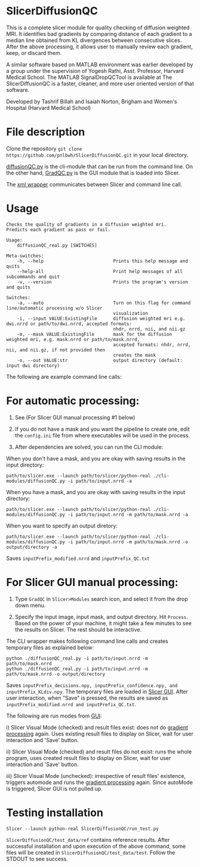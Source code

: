 # SlicerDiffusionQC


This is a complete slicer module for quality checking of diffusion weighted MRI. It
identifies bad gradients by comparing distance of each gradient to a median line obtained from
KL divergences between consecutive slices. After the above processing, it allows user to manually
review each gradient, keep, or discard them.

A similar software based on MATLAB environment was earlier developed by a group
under the supervision of Yogesh Rathi, Asst. Professor, Harvard Medical School.
The MATLAB SignalDropQCTool is available at [](https://github.com/pnlbwh/SignalDropQCTool)
The SlicerDiffusionQC is a faster, cleaner, and more user oriented version of that software.

Developed by Tashrif Billah and Isaiah Norton, Brigham and Women's Hospital (Harvard Medical School)



# File description

Clone the repository `git clone https://github.com/pnlbwh/SlicerDiffusionQC.git` in your local directory.


[diffusionQC.py](cli-modules/diffusionQC/diffusionQC.py) is the cli-module that can be run from the command line. On the other hand, [GradQC.py](GradQC/GradQC.py) is the GUI module that is loaded into Slicer.


The [xml wrapper](diffusionQC/diffusionQC.xml) communicates between Slicer and command line call.

# Usage


```
Checks the quality of gradients in a diffusion weighted mri.
Predicts each gradient as pass or fail.

Usage:
    diffusionQC_real.py [SWITCHES]

Meta-switches:
    -h, --help                          Prints this help message and quits
    --help-all                          Print help messages of all subcommands and quit
    -v, --version                       Prints the program's version and quits

Switches:
    -a, --auto                          Turn on this flag for command line/automatic processing w/o Slicer
                                        visualization
    -i, --input VALUE:ExistingFile      diffusion weighted mri e.g. dwi.nrrd or path/to/dwi.nrrd, accepted formats:
                                        nhdr, nrrd, nii, and nii.gz
    -m, --mask VALUE:ExistingFile       mask for the diffusion weighted mri, e.g. mask.nrrd or path/to/mask.nrrd,
                                        accepted formats: nhdr, nrrd, nii, and nii.gz, if not provided then
                                        creates the mask
    -o, --out VALUE:str                 output directory (default: input dwi directory)

```

The following are example command line calls:

# For automatic processing:

1. See (For Slicer GUI manual processing #1 below)


2. If you do not have a mask and you want the pipeline to create one, edit the `config.ini` file from where executables will be used in the process.


3. After dependencies are solved, you can run the CLI module:

When you don't have a mask, and you are okay with saving results in the input directory:

`path/to/slicer.exe --launch path/to/slicer/python-real ./cli-modules/diffusionQC.py -i path/to/input.nrrd -a`


When you have a mask, and you are okay with saving results in the input directory:

`path/to/slicer.exe --launch path/to/slicer/python-real ./cli-modules/diffusionQC.py -i path/to/input.nrrd -m path/to/mask.nrrd -a`


When you want to specify an output diretory:

`path/to/slicer.exe --launch path/to/slicer/python-real ./cli-modules/diffusionQC.py -i path/to/input.nrrd -m path/to/mask.nrrd -o output/directory -a`

Saves `inputPrefix_modified.nrrd` and `inputPrefix_QC.txt`

# For Slicer GUI manual processing:

1. Type `GradQC` in `Slicer>Modules` search icon, and select it from the drop down menu.


2. Specify the input image, input mask, and output directory. Hit `Process`. Based on the power of your machine, it might take a few minutes to see the results on Slicer. The rest should be interactive.


The CLI wrapper makes following command line calls and creates temporary files as explained below:

```
python ./diffusionQC_real.py -i path/to/input.nrrd -m path/to/mask.nrrd
python ./diffusionQC_real.py -i path/to/input.nrrd -m path/to/mask.nrrd -o output/directory

```

Saves `inputPrefix_decisions.npy, inputPrefix_confidence.npy, and inputPrefix_KLdiv.npy`. The temporary files are loaded in
[Slicer GUI](GradQC). After user interaction, when "Save"
is pressed, the results are saved as `inputPrefix_modified.nrrd and inputPrefix_QC.txt`.

The following are run modes from [GUI](GradQC/GradQC.py):

i) Slicer Visual Mode (checked) and result files exist: does not do [gradient processing](cli-modules/diffusionQC/qclib/gradient_process.py) again.
Uses existing result files to display on Slicer, wait for user interaction and 'Save' button.

ii) Slicer Visual Mode (checked) and result files do not exist: runs the whole program, uses created result files to display on Slicer, wait for user interaction and 'Save' button.

iii) Slicer Visual Mode (unchecked): irrespective of result files' existence, triggers automode and runs the [gradient processing](cli-modules/diffusionQC/qclib/gradient_process.py) again.
Since autoMode is triggered, Slicer GUI is not pulled up.


# Testing installation

`Slicer --launch python-real SlicerDiffusionQC/run_test.py`

`SlicerDiffusionQC/test_data/ref` contains reference results.
After successful installation and upon execution of the above command, some files will be created in `SlicerDiffusionQC/test_data/test`.
Follow the STDOUT to see success.

